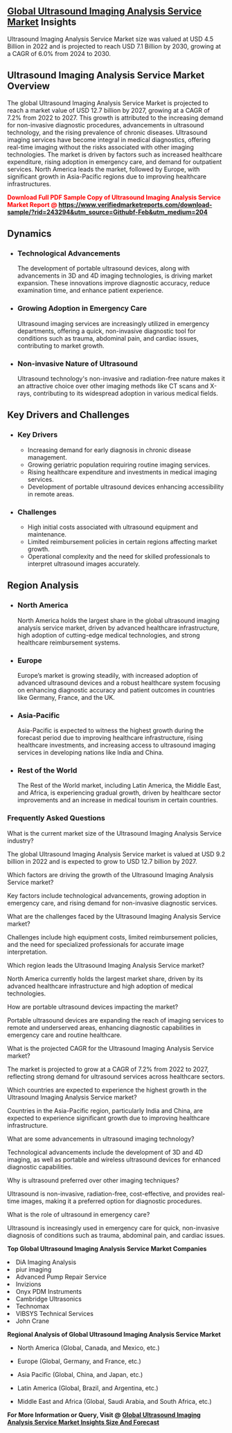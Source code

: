 <h2><a href="https://www.verifiedmarketreports.com/download-sample/?rid=243294&amp;utm_source=Githubf&amp;utm_medium=204" target="_blank">Global Ultrasound Imaging Analysis Service Market</a> Insights</h2><p>Ultrasound Imaging Analysis Service Market size was valued at USD 4.5 Billion in 2022 and is projected to reach USD 7.1 Billion by 2030, growing at a CAGR of 6.0% from 2024 to 2030.</p><p><h2>Ultrasound Imaging Analysis Service Market Overview</h2> <p>The global Ultrasound Imaging Analysis Service Market is projected to reach a market value of USD 12.7 billion by 2027, growing at a CAGR of 7.2% from 2022 to 2027. This growth is attributed to the increasing demand for non-invasive diagnostic procedures, advancements in ultrasound technology, and the rising prevalence of chronic diseases. Ultrasound imaging services have become integral in medical diagnostics, offering real-time imaging without the risks associated with other imaging technologies. The market is driven by factors such as increased healthcare expenditure, rising adoption in emergency care, and demand for outpatient services. North America leads the market, followed by Europe, with significant growth in Asia-Pacific regions due to improving healthcare infrastructures.</p> <p><strong><p><span class=""><span style="color: #ff0000;"><strong>Download Full PDF Sample Copy of Ultrasound Imaging Analysis Service Market Report</strong> @ </span><a href="https://www.verifiedmarketreports.com/download-sample/?rid=243294&amp;utm_source=Githubf-Feb&amp;utm_medium=204" target="_blank">https://www.verifiedmarketreports.com/download-sample/?rid=243294&amp;utm_source=Githubf-Feb&amp;utm_medium=204</a></span></p></strong></p> <h2>Dynamics</h2> <ul> <li><h3>Technological Advancements</h3> The development of portable ultrasound devices, along with advancements in 3D and 4D imaging technologies, is driving market expansion. These innovations improve diagnostic accuracy, reduce examination time, and enhance patient experience.</li> <li><h3>Growing Adoption in Emergency Care</h3> Ultrasound imaging services are increasingly utilized in emergency departments, offering a quick, non-invasive diagnostic tool for conditions such as trauma, abdominal pain, and cardiac issues, contributing to market growth.</li> <li><h3>Non-invasive Nature of Ultrasound</h3> Ultrasound technology's non-invasive and radiation-free nature makes it an attractive choice over other imaging methods like CT scans and X-rays, contributing to its widespread adoption in various medical fields.</li> </ul> <h2>Key Drivers and Challenges</h2> <ul> <li><h3>Key Drivers</h3> <ul> <li>Increasing demand for early diagnosis in chronic disease management.</li> <li>Growing geriatric population requiring routine imaging services.</li> <li>Rising healthcare expenditure and investments in medical imaging services.</li> <li>Development of portable ultrasound devices enhancing accessibility in remote areas.</li> </ul> </li> <li><h3>Challenges</h3> <ul> <li>High initial costs associated with ultrasound equipment and maintenance.</li> <li>Limited reimbursement policies in certain regions affecting market growth.</li> <li>Operational complexity and the need for skilled professionals to interpret ultrasound images accurately.</li> </ul> </li> </ul> <h2>Region Analysis</h2> <ul> <li><h3>North America</h3> North America holds the largest share in the global ultrasound imaging analysis service market, driven by advanced healthcare infrastructure, high adoption of cutting-edge medical technologies, and strong healthcare reimbursement systems.</li> <li><h3>Europe</h3> Europe’s market is growing steadily, with increased adoption of advanced ultrasound devices and a robust healthcare system focusing on enhancing diagnostic accuracy and patient outcomes in countries like Germany, France, and the UK.</li> <li><h3>Asia-Pacific</h3> Asia-Pacific is expected to witness the highest growth during the forecast period due to improving healthcare infrastructure, rising healthcare investments, and increasing access to ultrasound imaging services in developing nations like India and China.</li> <li><h3>Rest of the World</h3> The Rest of the World market, including Latin America, the Middle East, and Africa, is experiencing gradual growth, driven by healthcare sector improvements and an increase in medical tourism in certain countries.</li> </ul> <h3>Frequently Asked Questions</h3> <p>What is the current market size of the Ultrasound Imaging Analysis Service industry?</p> <p>The global Ultrasound Imaging Analysis Service market is valued at USD 9.2 billion in 2022 and is expected to grow to USD 12.7 billion by 2027.</p> <p>Which factors are driving the growth of the Ultrasound Imaging Analysis Service market?</p> <p>Key factors include technological advancements, growing adoption in emergency care, and rising demand for non-invasive diagnostic services.</p> <p>What are the challenges faced by the Ultrasound Imaging Analysis Service market?</p> <p>Challenges include high equipment costs, limited reimbursement policies, and the need for specialized professionals for accurate image interpretation.</p> <p>Which region leads the Ultrasound Imaging Analysis Service market?</p> <p>North America currently holds the largest market share, driven by its advanced healthcare infrastructure and high adoption of medical technologies.</p> <p>How are portable ultrasound devices impacting the market?</p> <p>Portable ultrasound devices are expanding the reach of imaging services to remote and underserved areas, enhancing diagnostic capabilities in emergency care and routine healthcare.</p> <p>What is the projected CAGR for the Ultrasound Imaging Analysis Service market?</p> <p>The market is projected to grow at a CAGR of 7.2% from 2022 to 2027, reflecting strong demand for ultrasound services across healthcare sectors.</p> <p>Which countries are expected to experience the highest growth in the Ultrasound Imaging Analysis Service market?</p> <p>Countries in the Asia-Pacific region, particularly India and China, are expected to experience significant growth due to improving healthcare infrastructure.</p> <p>What are some advancements in ultrasound imaging technology?</p> <p>Technological advancements include the development of 3D and 4D imaging, as well as portable and wireless ultrasound devices for enhanced diagnostic capabilities.</p> <p>Why is ultrasound preferred over other imaging techniques?</p> <p>Ultrasound is non-invasive, radiation-free, cost-effective, and provides real-time images, making it a preferred option for diagnostic procedures.</p> <p>What is the role of ultrasound in emergency care?</p> <p>Ultrasound is increasingly used in emergency care for quick, non-invasive diagnosis of conditions such as trauma, abdominal pain, and cardiac issues.</p> </p><p><strong>Top Global Ultrasound Imaging Analysis Service Market Companies</strong></p><div data-test-id=""><p><li>DiA Imaging Analysis</li><li> piur imaging</li><li> Advanced Pump Repair Service</li><li> Invizions</li><li> Onyx PDM Instruments</li><li> Cambridge Ultrasonics</li><li> Technomax</li><li> VIBSYS Technical Services</li><li> John Crane</li></p><div><strong>Regional Analysis of&nbsp;Global Ultrasound Imaging Analysis Service Market</strong></div><ul><li dir="ltr"><p dir="ltr">North America&nbsp;(Global, Canada, and Mexico, etc.)</p></li><li dir="ltr"><p dir="ltr">Europe (Global, Germany, and France, etc.)</p></li><li dir="ltr"><p dir="ltr">Asia Pacific&nbsp;(Global, China, and Japan, etc.)</p></li><li dir="ltr"><p dir="ltr">Latin America&nbsp;(Global, Brazil, and Argentina, etc.)</p></li><li dir="ltr">Middle East and Africa&nbsp;(Global, Saudi Arabia, and South Africa, etc.)</li></ul><p><strong>For More Information or Query, Visit @&nbsp;</strong><strong><a href="https://www.verifiedmarketreports.com/product/ultrasound-imaging-analysis-service-market/?utm_source=Githubf&amp;utm_medium=204" target="_blank">Global Ultrasound Imaging Analysis Service Market Insights Size And Forecast</a></strong></p></div>
